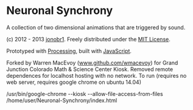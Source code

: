 Neuronal Synchrony
==================

A collection of two dimensional animations that are triggered by sound.

(c) 2012 - 2013 [jonobr1](http://jonobr1.com/). Freely distributed under the [MIT License](http://opensource.org/licenses/MIT).

Prototyped with [Processing](http://processing.org/), built with [JavaScript](http://jonobr1.github.com/two.js).

Forked by Warren MacEvoy (www.github.com/wmacevoy) for Grand Junction Colorado Math & Science Center Kiosk.  Removed remote dependences for localhost hosting with no network.  To run (requires no web server, requires google chrome on ubuntu 14.04)

/usr/bin/google-chrome --kiosk --allow-file-access-from-files /home/user/Neuronal-Synchrony/index.html


